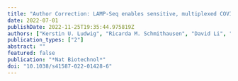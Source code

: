```yaml
---
title: "Author Correction: LAMP-Seq enables sensitive, multiplexed COVID-19 diagnostics using molecular barcoding"
date: 2022-07-01
publishDate: 2022-11-25T19:35:44.975819Z
authors: ["Kerstin U. Ludwig", "Ricarda M. Schmithausen", "David Li", "Max L. Jacobs", "Ronja Hollstein", "Katja Blumenstock", "Jana Liebing", "Mikołaj Słabicki", "Amir Ben-Shmuel", "Ofir Israeli", "Shay Weiss", "Thomas S. Ebert", "Nir Paran", "Wibke Rüdiger", "Gero Wilbring", "David Feldman", "Bärbel Lippke", "Nina Ishorst", "Lara M. Hochfeld", "Eva C. Beins", "Ines H. Kaltheuner", "Maximilian Schmitz", "Aliona Wöhler", "Manuel Döhla", "Esther Sib", "Marius Jentzsch", "Eva-Maria C. Moench", "Jacob D. Borrajo", "Jonathan Strecker", "Julia Reinhardt", "Brian Cleary", "Matthias Geyer", "Michael Hölzel", "Rhiannon Macrae", "Markus M. Nöthen", "Per Hoffmann", "Martin Exner", "Aviv Regev", "Feng Zhang", "Jonathan L. Schmid-Burgk"]
publication_types: ["2"]
abstract: ""
featured: false
publication: "*Nat Biotechnol*"
doi: "10.1038/s41587-022-01428-6"
---
```


